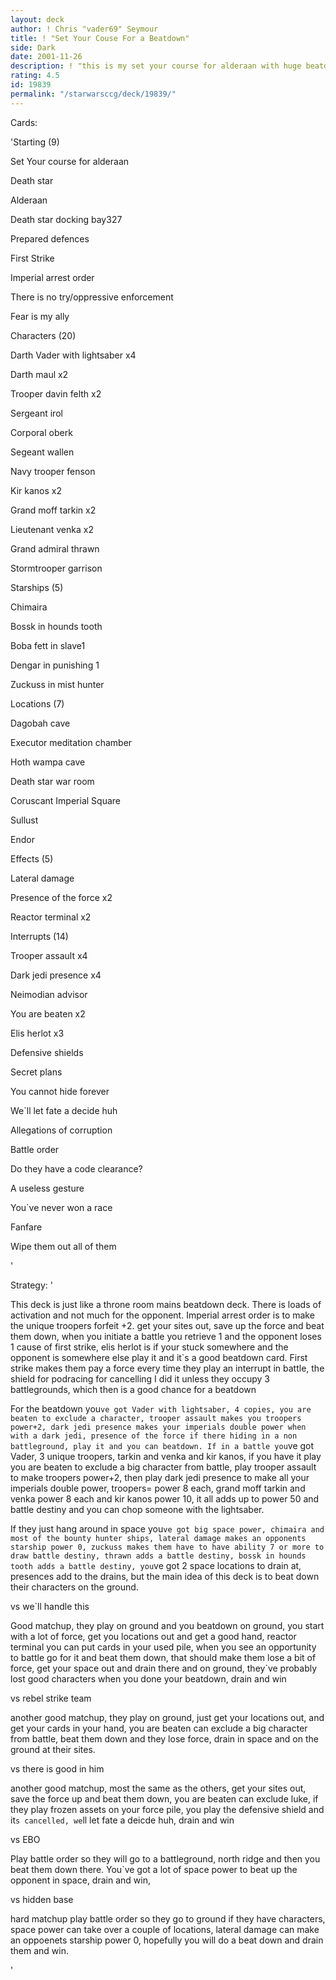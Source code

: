 ```yaml
---
layout: deck
author: ! Chris "vader69" Seymour
title: ! "Set Your Couse For a Beatdown"
side: Dark
date: 2001-11-26
description: ! "this is my set your course for alderaan with huge beatdowns deck"
rating: 4.5
id: 19839
permalink: "/starwarsccg/deck/19839/"
---
```

Cards: 

'Starting (9)

Set Your course for alderaan

Death star

Alderaan

Death star docking bay327

Prepared defences

First Strike

Imperial arrest order

There is no try/oppressive enforcement

Fear is my ally


Characters (20)

Darth Vader with lightsaber x4

Darth maul x2

Trooper davin felth x2

Sergeant irol

Corporal oberk

Segeant wallen

Navy trooper fenson

Kir kanos x2

Grand moff tarkin x2

Lieutenant venka x2

Grand admiral thrawn

Stormtrooper garrison


Starships (5)

Chimaira

Bossk in hounds tooth

Boba fett in slave1

Dengar in punishing 1

Zuckuss in mist hunter


Locations (7)

Dagobah cave

Executor meditation chamber

Hoth wampa cave

Death star war room

Coruscant Imperial Square

Sullust 

Endor


Effects (5)

Lateral damage 

Presence of the force x2

Reactor terminal x2


Interrupts (14)

Trooper assault x4

Dark jedi presence x4

Neimodian advisor

You are beaten x2

Elis herlot x3


Defensive shields

Secret plans

You cannot hide forever

We`ll let fate a decide huh

Allegations of corruption

Battle order

Do they have a code clearance?

A useless gesture

You`ve never won a race

Fanfare

Wipe them out all of them

'

Strategy: '

This deck is just like a throne room mains beatdown deck. There is loads of activation and not much for the opponent. Imperial arrest order is to make the unique troopers forfeit +2. get your sites out, save up the force and beat them down, when you initiate a battle you retrieve 1 and the opponent loses 1 cause of first strike, elis herlot is if your stuck somewhere and the opponent is somewhere else play it and it`s a good beatdown card. First strike makes them pay a force every time they play an interrupt in battle, the shield for podracing for cancelling I did it unless they occupy 3 battlegrounds, which then is a good chance for a beatdown


For the beatdown you`ve got Vader with lightsaber, 4 copies, you are beaten to exclude a character, trooper assault makes you troopers power+2, dark jedi presence makes your imperials double power when with a dark jedi, presence of the force if there hiding in a non battleground, play it and you can beatdown. If in a battle you`ve got Vader, 3 unique troopers, tarkin and venka and kir kanos, if you have it play you are beaten to exclude a big character from battle, play trooper assault to make troopers power+2, then play dark jedi presence to make all your imperials double power, troopers= power 8 each, grand moff tarkin and venka power 8 each and kir kanos power 10, it all adds up to power 50 and battle destiny and you can chop someone with the lightsaber.


If they just hang around in space you`ve got big space power, chimaira and most of the bounty hunter ships, lateral damage makes an opponents starship power 0, zuckuss makes them have to have ability 7 or more to draw battle destiny, thrawn adds a battle destiny, bossk in hounds tooth adds a battle destiny, you`ve got 2 space locations to drain at, presences add to the drains, but the main idea of this deck is to beat down their characters on the ground.


vs we`ll handle this

Good matchup, they play on ground and you beatdown on ground, you start with a lot of force, get you locations out and get a good hand, reactor terminal you can put cards in your used pile, when you see an opportunity to battle go for it and beat them down, that should make them lose a bit of force, get your space out and drain there and on ground, they`ve probably lost good characters when you done your beatdown, drain and win


vs rebel strike team

another good matchup, they play on ground, just get your locations out, and get your cards in your hand, you are beaten can exclude a big character from battle, beat them down and they lose force, drain in space and on the ground at their sites.


vs there is good in him

another good matchup, most the same as the others, get your sites out, save the force up and beat them down, you are beaten can exclude luke, if they play frozen assets on your force pile, you play the defensive shield and it`s cancelled, we`ll let fate a deicde huh, drain and win


vs EBO 

Play battle order so they will go to a battleground, north ridge and then you beat them down there. You`ve got a lot of space power to beat up the opponent in space, drain and win,


vs hidden base

hard matchup play battle order so they go to ground if they have characters, space power can take over a couple of locations, lateral damage can make an oppoenets starship power 0, hopefully you will do a beat down and drain them and win.


















'
